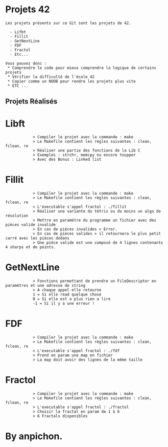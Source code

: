 # Projets 42

	Les projets présents sur ce Git sont les projets de 42.

	  - Lifbt
	  - Fillit
	  - GetNextLine
	  - FDF
	  - Fractol
	  - Etc...

	Vous pouvez donc :
	 * Comprendre le code pour mieux comprendre la logique de certains projets
	 * Vérifier la difficulté de l'école 42
	 * Copier comme un NOOB pour rendre les projets plus vite
	 * ETC ...

## Projets Réalisés
# Libft
				> Compiler le projet avec la commande : make
				> Le Makefile contient les régles suivantes : clean, fclean, re
				> Réaliser une partie des fonctions de la Lib C
				> Exemples : strchr, memcpy ou encore toupper
				> Avec des Bonus : Linked list

# Fillit
				> Compiler le projet avec la commande : make
				> Le Makefile contient les régles suivantes : clean, fclean, re
				> L'executable s'appel fractol : ./fillit
				> Réaliser une variante du tétris ou du moins un algo de résolution
				> Mettre en paramétre du programme un fichier avec des pièces valide invalide
				> En cas de pièces invalides > Error.
				> En cas de pièces valides > il retournera le plus petit carré avec les pièces dedans
				> Une pièce valide est une composé de 4 lignes contenants 4 sharps et de points.

# GetNextLine
				> Fonctions permettant de prendre un FileDescriptor en paramétres et une adresse de string
				> A chaque appel elle retourne
				1 = Si elle read quelque chose
				0 = Si elle est a plus rien a lire
				-1 = Si il y a une erreur !

# FDF
				> Compiler le projet avec la commande : make
				> Le Makefile contient les régles suivantes : clean, fclean, re
				> L'executable s'appel fractol : ./fdf
				> Prend en param une map en fichier
				> La map doit avoir des lignes de la même taille

# Fractol
				> Compiler le projet avec la commande : make
				> Le Makefile contient les régles suivantes : clean, fclean, re
				> L'executable s'appel fractol : ./fractol
				> Choisir la fractal en param de 1 à 6
				> 6 Fractals disponibles
# By anpichon.
